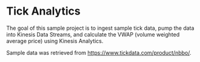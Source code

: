 # Tick Analytics
The goal of this sample project is to ingest sample tick data, pump the data into Kinesis Data Streams,
and calculate the VWAP (volume weighted average price) using Kinesis Analytics.

Sample data was retrieved from https://www.tickdata.com/product/nbbo/.
